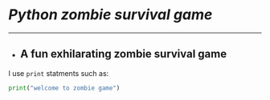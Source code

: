 # *Python zombie survival game*
---
* ## **A fun exhilarating zombie survival game**

I use `print` statments such as:
```python
print("welcome to zombie game")
```